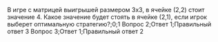 В игре с матрицей выигрышей размером 3x3, в ячейке (2,2) стоит значение 4. Какое значение будет стоять в ячейке (2,1), если игрок выберет оптимальную стратегию?;0;1
Вопрос 2;Ответ 1;Правильный ответ 3
Вопрос 3;Ответ 1;Правильный ответ 2
